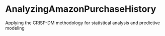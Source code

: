 # AnalyzingAmazonPurchaseHistory
Applying the CRISP-DM methodology for statistical analysis and predictive modeling
